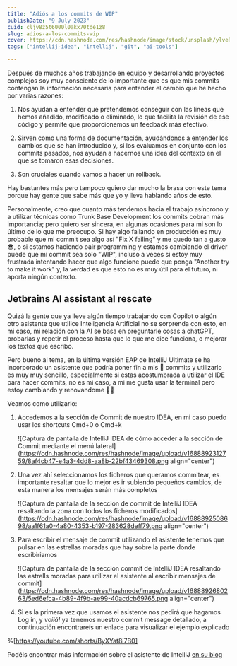 ```yaml
---
title: "Adiós a los commits de WIP"
publishDate: "9 July 2023"
cuid: cljv8z5t6000l0akx70tde1z8
slug: adios-a-los-commits-wip
cover: https://cdn.hashnode.com/res/hashnode/image/stock/unsplash/ylveRpZ8L1s/upload/2900799c24da246116848b4256a19463.jpeg
tags: ["intellij-idea", "intellij", "git", "ai-tools"]

---
```


Después de muchos años trabajando en equipo y desarrollando proyectos complejos soy muy consciente de lo importante que es que mis commits contengan la información necesaria para entender el cambio que he hecho por varias razones:

1. Nos ayudan a entender qué pretendemos conseguir con las lineas que hemos añadido, modificado o eliminado, lo que facilita la revisión de ese código y permite que proporcionemos un feedback más efectivo.

2. Sirven como una forma de documentación, ayudándonos a entender los cambios que se han introducido y, si los evaluamos en conjunto con los commits pasados, nos ayudan a hacernos una idea del contexto en el que se tomaron esas decisiones.

3. Son cruciales cuando vamos a hacer un rollback.


Hay bastantes más pero tampoco quiero dar mucho la brasa con este tema porque hay gente que sabe más que yo y lleva hablando años de esto.

Personalmente, creo que cuanto más tendemos hacia el trabajo asíncrono y a utilizar técnicas como Trunk Base Development los commits cobran más importancia; pero quiero ser sincera, en algunas ocasiones para mi son lo último de lo que me preocupo. Si hay algo fallando en producción es muy probable que mi commit sea algo así "Fix X failing" y me quedo tan a gusto 😎, o si estamos haciendo pair programming y estamos cambiando el driver puede que mi commit sea solo "WIP", incluso a veces si estoy muy frustrada intentando hacer que algo funcione puede que ponga "Another try to make it work" y, la verdad es que esto no es muy útil para el futuro, ni aporta ningún contexto.

## Jetbrains AI assistant al rescate

Quizá la gente que ya lleve algún tiempo trabajando con Copilot o algún otro asistente que utilice Inteligencia Artificial no se sorprenda con esto, en mi caso, mi relación con la AI se basa en preguntarle cosas a chatGPT, probarlas y repetir el proceso hasta que lo que me dice funciona, o mejorar los textos que escribo.

Pero bueno al tema, en la última versión EAP de IntelliJ Ultimate se ha incorporado un asistente que podría poner fin a mis 💩 commits y utilizarlo es muy muy sencillo, especialmente si estas acostumbrada a utilizar el IDE para hacer commits, no es mi caso, a mi me gusta usar la terminal pero estoy cambiando y renovandome 💁‍♀️

Veamos como utilizarlo:

1. Accedemos a la sección de Commit de nuestro IDEA, en mi caso puedo usar los shortcuts Cmd+0 o Cmd+k

   ![Captura de pantalla de IntelliJ IDEA de cómo acceder a la sección de Commit mediante el menú lateral](https://cdn.hashnode.com/res/hashnode/image/upload/v1688892312759/8af4cb47-e4a3-4dd8-aa8b-22bf43469308.png align="center")

2. Una vez ahí seleccionamos los ficheros que queramos commitear, es importante resaltar que lo mejor es ir subiendo pequeños cambios, de esta manera los mensajes serán más completos

   ![Captura de pantalla de la sección de commit de IntelliJ IDEA resaltando la zona con todos los ficheros modificados](https://cdn.hashnode.com/res/hashnode/image/upload/v1688892508698/aa1f61a0-4a80-4353-b197-283628deff79.png align="center")

3. Para escribir el mensaje de commit utilizando el asistente tenemos que pulsar en las estrellas moradas que hay sobre la parte donde escribiriamos

   ![Captura de pantalla de la sección commit de IntelliJ IDEA resaltando las estrells moradas para utilizar el asistente al escribir mensajes de commit](https://cdn.hashnode.com/res/hashnode/image/upload/v1688892680263/5ed6efca-4b89-4f9b-ae99-40acdcb69765.png align="center")

4. Si es la primera vez que usamos el asistente nos pedirá que hagamos Log in, y *voilá!* ya tenemos nuestro commit message detallado, a continuación encontrareís un enlace para visualizar el ejemplo explicado


%[https://youtube.com/shorts/ByXYat8i7B0] 

Podéis encontrar más información sobre el asistente de IntelliJ [en su blog](https://blog.jetbrains.com/idea/2023/06/ai-assistant-in-jetbrains-ides/)
